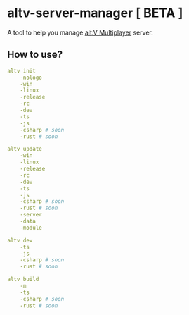 # altv-server-manager [ BETA ]

A tool to help you manage [alt:V Multiplayer](https://altv.mp/) server.

## How to use?

```yaml
altv init
    -nologo
    -win
    -linux
    -release
    -rc
    -dev
    -ts
    -js
    -csharp # soon
    -rust # soon

altv update
    -win
    -linux
    -release
    -rc
    -dev
    -ts
    -js
    -csharp # soon
    -rust # soon
    -server
    -data
    -module

altv dev
    -ts
    -js
    -csharp # soon
    -rust # soon

altv build
    -m
    -ts
    -csharp # soon
    -rust # soon
```
